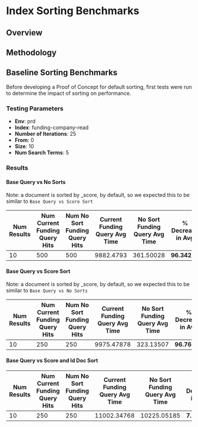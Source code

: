 # Index Sorting Benchmarks

## Overview

## Methodology

## Baseline Sorting Benchmarks

Before developing a Proof of Concept for default sorting, first tests were run to determine the impact of sorting on performance.

### Testing Parameters
* __Env__: prd
* __Index__: funding-company-read
* __Number of Iterations__: 25
* __From__: 0
* __Size__: 10
* __Num Search Terms__: 5

### Results

#### Base Query vs No Sorts

Note: a document is sorted by _score, by default, so we expected this to be similar to `Base Query vs Score Sort`

Num Results|Num Current Funding Query Hits|Num No Sort Funding Query Hits|Current Funding Query Avg Time|No Sort Funding Query Avg Time|\% Decrease in Avg|Current Funding Query Median Time|No Sort Funding Query Median Time|\% Decrease in Median|Current Funding Query 95th Percentile|No Sort Funding Query 95th Percentile|\% Decrease in 95th Percentile
------------|------------|------------|------------|------------|------------|------------|------------|------------|------------|------------|------------
10|500|500|9882.4793|361.50028|**96.34201**|9625.4704|304.19505|**96.83969**|14550.07005|567.25621|**96.10135**


#### Base Query vs Score Sort

Note: a document is sorted by _score, by default, so we expected this to be similar to `Base Query vs No Sorts`

Num Results|Num Current Funding Query Hits|Num No Sort Funding Query Hits|Current Funding Query Avg Time|No Sort Funding Query Avg Time|\% Decrease in Avg|Current Funding Query Median Time|No Sort Funding Query Median Time|\% Decrease in Median|Current Funding Query 95th Percentile|No Sort Funding Query 95th Percentile|\% Decrease in 95th Percentile
------------|------------|------------|------------|------------|------------|------------|------------|------------|------------|------------|------------
10|250|250|9975.47878|323.13507|**96.76071**|9281.47912|266.95085|**97.12383**|16163.30099|516.50524|**96.80446**

#### Base Query vs Score and Id Doc Sort

Num Results|Num Current Funding Query Hits|Num No Sort Funding Query Hits|Current Funding Query Avg Time|No Sort Funding Query Avg Time|\% Decrease in Avg|Current Funding Query Median Time|No Sort Funding Query Median Time|\% Decrease in Median|Current Funding Query 95th Percentile|No Sort Funding Query 95th Percentile|\% Decrease in 95th Percentile
------------|------------|------------|------------|------------|------------|------------|------------|------------|------------|------------|------------
10|250|250|11002.34768|10225.05185|**7.06482**|10104.27618|9919.8482|*1.82525*|17576.62892|17156.6782|*2.38926*

